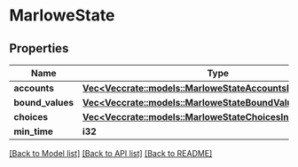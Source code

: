 # MarloweState

## Properties

Name | Type | Description | Notes
------------ | ------------- | ------------- | -------------
**accounts** | [**Vec<Vec<crate::models::MarloweStateAccountsInnerInner>>**](array.md) |  | 
**bound_values** | [**Vec<Vec<crate::models::MarloweStateBoundValuesInnerInner>>**](array.md) |  | 
**choices** | [**Vec<Vec<crate::models::MarloweStateChoicesInnerInner>>**](array.md) |  | 
**min_time** | **i32** |  | 

[[Back to Model list]](../README.md#documentation-for-models) [[Back to API list]](../README.md#documentation-for-api-endpoints) [[Back to README]](../README.md)


